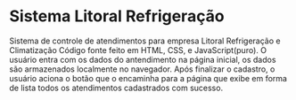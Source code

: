 # Sistema Litoral Refrigeração
Sistema de controle de atendimentos para empresa Litoral Refrigeração e Climatização
Código fonte feito em HTML, CSS, e JavaScript(puro). O usuário entra com os dados do antendimento na página inicial, 
os dados são armazenados localmente no navegador. Após finalizar o cadastro, o usuário aciona o botão que o encaminha
para a página que exibe em forma de lista todos os atendimentos cadastrados com sucesso.
